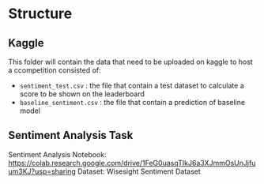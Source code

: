 # Structure

## Kaggle
This folder will contain the data that need to be uploaded on kaggle to host a ccompetition consisted of:
- `sentiment_test.csv` : the file that contain a test dataset to calculate a score to be shown on the leaderboard
- `baseline_sentiment.csv` : the file that contain a prediction of baseline model

## Sentiment Analysis Task
Sentiment Analysis Notebook: https://colab.research.google.com/drive/1FeG0uasqTIkJ6a3XJmmOsUnJjfuum3KJ?usp=sharing
Dataset: Wisesight Sentiment Dataset
